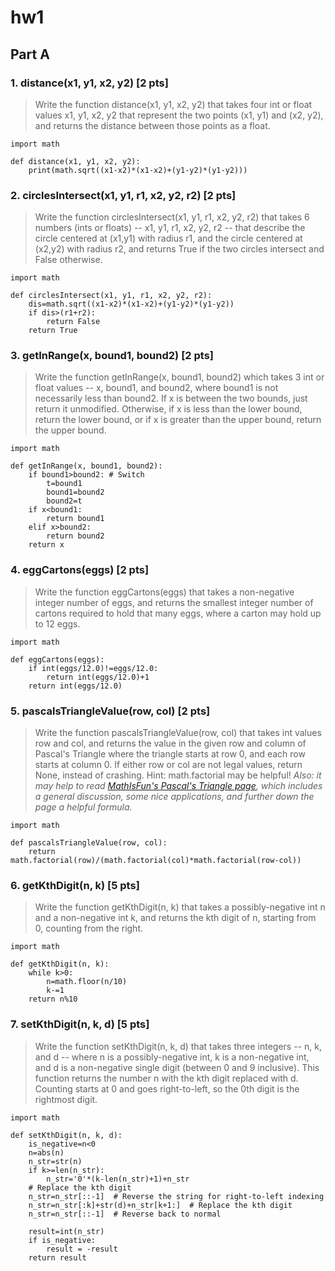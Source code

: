 # hw1

## Part A

### 1. distance(x1, y1, x2, y2) [2 pts]

> Write the function distance(x1, y1, x2, y2) that takes four int or float values x1, y1, x2, y2 that represent the two points (x1, y1) and (x2, y2), and returns the distance between those points as a float.

```python3
import math

def distance(x1, y1, x2, y2):
    print(math.sqrt((x1-x2)*(x1-x2)+(y1-y2)*(y1-y2)))
```

### 2. circlesIntersect(x1, y1, r1, x2, y2, r2) [2 pts]

> Write the function circlesIntersect(x1, y1, r1, x2, y2, r2) that takes 6 numbers (ints or floats) -- x1, y1, r1, x2, y2, r2 -- that describe the circle centered at (x1,y1) with radius r1, and the circle centered at (x2,y2) with radius r2, and returns True if the two circles intersect and False otherwise.

```python3
import math

def circlesIntersect(x1, y1, r1, x2, y2, r2):
    dis=math.sqrt((x1-x2)*(x1-x2)+(y1-y2)*(y1-y2))
    if dis>(r1+r2):
        return False
    return True
```

### 3. getInRange(x, bound1, bound2) [2 pts] 

> Write the function getInRange(x, bound1, bound2) which takes 3 int or float values -- x, bound1, and bound2, where bound1 is not necessarily less than bound2. If x is between the two bounds, just return it unmodified. Otherwise, if x is less than the lower bound, return the lower bound, or if x is greater than the upper bound, return the upper bound.

```python3
import math

def getInRange(x, bound1, bound2):
    if bound1>bound2: # Switch
        t=bound1
        bound1=bound2
        bound2=t
    if x<bound1:
        return bound1
    elif x>bound2:
        return bound2
    return x
```

### 4. eggCartons(eggs) [2 pts]

> Write the function eggCartons(eggs) that takes a non-negative integer number of eggs, and returns the smallest integer number of cartons required to hold that many eggs, where a carton may hold up to 12 eggs.

```python3
import math

def eggCartons(eggs):
    if int(eggs/12.0)!=eggs/12.0:
        return int(eggs/12.0)+1
    return int(eggs/12.0)
```

### 5. pascalsTriangleValue(row, col) [2 pts]

> Write the function pascalsTriangleValue(row, col) that takes int values row and col, and returns the value in the given row and column of Pascal's Triangle where the triangle starts at row 0, and each row starts at column 0. If either row or col are not legal values, return None, instead of crashing. Hint: math.factorial may be helpful! *Also: it may help to read [MathIsFun's Pascal's Triangle page](https://www.mathsisfun.com/pascals-triangle.html), which includes a general discussion, some nice applications, and further down the page a helpful formula.*

```python3
import math

def pascalsTriangleValue(row, col):
    return math.factorial(row)/(math.factorial(col)*math.factorial(row-col))
```

### 6. getKthDigit(n, k) [5 pts]
> Write the function getKthDigit(n, k) that takes a possibly-negative int n and a non-negative int k, and returns the kth digit of n, starting from 0, counting from the right.

```python3
import math

def getKthDigit(n, k):
    while k>0:
        n=math.floor(n/10)
        k-=1
    return n%10
```

### 7. setKthDigit(n, k, d) [5 pts]

> Write the function setKthDigit(n, k, d) that takes three integers -- n, k, and d -- where n is a possibly-negative int, k is a non-negative int, and d is a non-negative single digit (between 0 and 9 inclusive). This function returns the number n with the kth digit replaced with d. Counting starts at 0 and goes right-to-left, so the 0th digit is the rightmost digit.

```python3
import math

def setKthDigit(n, k, d):
    is_negative=n<0
    n=abs(n)
    n_str=str(n)
    if k>=len(n_str):
        n_str='0'*(k-len(n_str)+1)+n_str
    # Replace the kth digit
    n_str=n_str[::-1]  # Reverse the string for right-to-left indexing
    n_str=n_str[:k]+str(d)+n_str[k+1:]  # Replace the kth digit
    n_str=n_str[::-1]  # Reverse back to normal

    result=int(n_str)
    if is_negative:
        result = -result
    return result
```